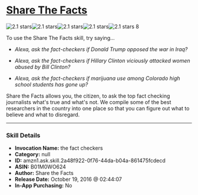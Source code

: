 # [Share The Facts](http://alexa.amazon.com/#skills/amzn1.ask.skill.2a48f922-0f76-44da-b04a-861475fcdecd)
![2.1 stars](../../images/ic_star_black_18dp_1x.png)![2.1 stars](../../images/ic_star_black_18dp_1x.png)![2.1 stars](../../images/ic_star_half_black_18dp_1x.png)![2.1 stars](../../images/ic_star_border_black_18dp_1x.png)![2.1 stars](../../images/ic_star_border_black_18dp_1x.png) 8

To use the Share The Facts skill, try saying...

* *Alexa, ask the fact-checkers if Donald Trump opposed the war in Iraq?*

* *Alexa, ask the fact-checkers if Hillary Clinton viciously attacked women abused by Bill Clinton?*

* *Alexa, ask the fact-checkers if marijuana use among Colorado high school students has gone up?*

Share the Facts allows you, the citizen, to ask the top fact checking journalists what's true and what's not. We compile some of the best researchers in the country into one place so that you can figure out what to believe and what to disregard.

***

### Skill Details

* **Invocation Name:** the fact checkers
* **Category:** null
* **ID:** amzn1.ask.skill.2a48f922-0f76-44da-b04a-861475fcdecd
* **ASIN:** B01M0WO624
* **Author:** Share the Facts
* **Release Date:** October 19, 2016 @ 02:44:07
* **In-App Purchasing:** No
